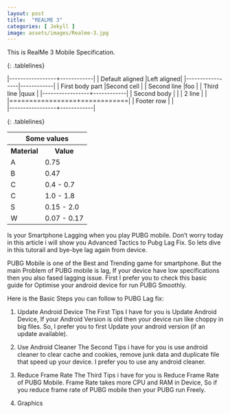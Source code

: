 ```yaml
---
layout: post
title:  "REALME 3"
categories: [ Jekyll ]
image: assets/images/Realme-3.jpg
---
```


This is RealMe 3 Mobile Specification. 




<style>
.tablelines table, .tablelines td, .tablelines th {
        border: 1px solid blue; width: full;
        }
</style>

{: .tablelines}

|-----------------+------------|
| Default aligned |Left aligned| 
|-----------------|------------|
| First body part |Second cell | 
| Second line     |foo         |
| Third line      |quux        |
|-----------------+------------|
| Second body     |            |
| 2 line          |            |         
|=================+============|
| Footer row      |            |         
|-----------------+------------|

{: .tablelines}

<table class="tg">
  <tr>
    <th class="tg-baqh" colspan="2">Some values</th>
  </tr>
  <tr>
    <th class="tg-baqh">Material</th>
    <th class="tg-baqh">Value</th>
  </tr>
  <tr>
    <td class="tg-baqh">A</td>
    <td class="tg-baqh">0.75</td>
  </tr>
  <tr>
    <td class="tg-baqh">B</td>
    <td class="tg-baqh">0.47</td>
  </tr>
  <tr>
    <td class="tg-baqh">C</td>
    <td class="tg-baqh">0.4 - 0.7</td>
  </tr>
  <tr>
    <td class="tg-baqh">C</td>
    <td class="tg-baqh">1.0 - 1.8</td>
  </tr>
  <tr>
    <td class="tg-baqh">S</td>
    <td class="tg-baqh">0.15 - 2.0</td>
  </tr>
  <tr>
    <td class="tg-baqh">W</td>
    <td class="tg-baqh">0.07 - 0.17</td>
  </tr>
</table>

Is your Smartphone Lagging when you play PUBG mobile. Don’t worry today in this article i will show you Advanced Tactics to Pubg Lag Fix. So lets dive in this tutorail and bye-bye lag again from device.

PUBG Mobile is one of the Best and Trending game for smartphone. But the main Problem of PUBG mobile is lag, If your device have low specifications then you also fased lagging issue. First I prefer you to check this basic guide for Optimise your android device for run PUBG Smoothly.

Here is the Basic Steps you can follow to PUBG Lag fix:
1. Update Android Device
The First Tips I have for you is Update Android Device, If your Android Version is old then your device run like choppy in big files. So, I prefer you to first Update your android version (if an update available).

2. Use Android Cleaner
The Second Tips i have for you is use android cleaner to clear cache and cookies, remove junk data and duplicate file that speed up your device. I prefer you to use any android cleaner.

3. Reduce Frame Rate
The Third Tips i have for you is Reduce Frame Rate of PUBG Mobile. Frame Rate takes more CPU and RAM in Device, So if you reduce frame rate of PUBG mobile then your PUBG run Freely.

4. Graphics







